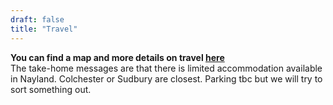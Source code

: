 ```yaml
---
draft: false
title: "Travel"
---
```


**You can find a map and more details on travel <a href="/travel">here</a>**
<br>
The take-home messages are that there is limited accommodation available in Nayland. Colchester or Sudbury are closest. Parking tbc but we will try to sort something out.

